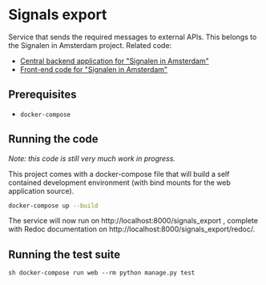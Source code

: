 # Signals export
Service that sends the required messages to external APIs. This belongs to the
Signalen in Amsterdam project. Related code:
* [Central backend application for "Signalen in Amsterdam"](https://github.com/Amsterdam/signals)
* [Front-end code for "Signalen in Amsterdam"](https://github.com/Amsterdam/signals-frontend)

## Prerequisites

* `docker-compose`


## Running the code

*Note: this code is still very much work in progress.*

This project comes with a docker-compose file that will build a self contained development
environment (with bind mounts for the web application source).

```sh
docker-compose up --build
```

The service will now run on http://localhost:8000/signals_export , complete with Redoc documentation
on http://localhost:8000/signals_export/redoc/.

## Running the test suite

``sh
docker-compose run web --rm python manage.py test
``
